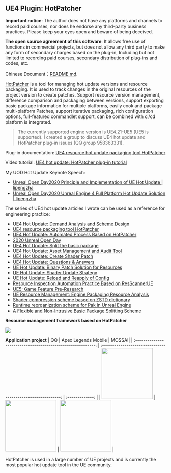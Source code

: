 ## UE4 Plugin: HotPatcher
**Important notice**: The author does not have any platforms and channels to record paid courses, nor does he endorse any third-party business practices. Please keep your eyes open and beware of being deceived.

**The open source agreement of this software**: It allows free use of functions in commercial projects, but does not allow any third party to make any form of secondary charges based on the plug-in, Including but not limited to recording paid courses, secondary distribution of plug-ins and codes, etc.

Chinese Document：[README.md](https://github.com/hxhb/HotPatcher/blob/master/README.md).

[HotPatcher](https://github.com/hxhb/HotPatcher) is a tool for managing hot update versions and resource packaging. It is used to track changes in the original resources of the project version to create patches. Support resource version management, difference comparison and packaging between versions, support exporting basic package information for multiple platforms, easily cook and package multi-platform Patches, support iterative packaging, rich configuration options, full-featured commandlet support, can be combined with ci/cd platform is integrated.

>The currently supported engine version is UE4.21-UE5 (UE5 is supported). I created a group to discuss UE4 hot update and HotPatcher plug-in issues (QQ group 958363331).

Plug-in documentation: [UE4 resource hot update packaging tool HotPatcher](https://imzlp.com/posts/17590/)

Video tutorial: [UE4 hot update: HotPatcher plug-in tutorial](https://www.bilibili.com/video/BV1Tz4y197tR/)

My UOD Hot Update Keynote Speech: 
- [Unreal Open Day2020 Principle and Implementation of UE Hot Update | lipengzha](https://www.bilibili.com/video/BV1d841187Pt/?zw)
- [Unreal Open Day2020 Unreal Engine 4 Full Platform Hot Update Solution | lipengzha](https://www.bilibili.com/video/BV1ir4y1c76g)

The series of UE4 hot update articles I wrote can be used as a reference for engineering practice:

- [UE4 Hot Update: Demand Analysis and Scheme Design](https://imzlp.com/posts/17371)
- [UE4 resource packaging tool HotPatcher](https://imzlp.com/posts/17590/)
- [UE4 Hot Update: Automated Process Based on HotPatcher](https://imzlp.com/posts/10938/)
- [2020 Unreal Open Day](https://imzlp.com/posts/11043/)
- [UE4 Hot Update: Split the basic package](https://imzlp.com/posts/13765/)
- [UE4 Hot Update: Asset Management and Audit Tool](https://imzlp.com/posts/3675)
- [UE4 Hot Update: Create Shader Patch](https://imzlp.com/posts/5867/)
- [UE4 Hot Update: Questions & Answers](https://imzlp.com/posts/16895/)
- [UE Hot Update: Binary Patch Solution for Resources](https://imzlp.com/posts/25136/)
- [UE Hot Update: Shader Update Strategy](https://imzlp.com/posts/15810/)
- [UE Hot Update: Reload and Reapply of Config](https://imzlp.com/posts/9028/)
- [Resource Inspection Automation Practice Based on ResScannerUE](https://imzlp.com/posts/20376/)
- [UE5: Game Feature Pre-Research](https://imzlp.com/posts/17658/)
- [UE Resource Management: Engine Packaging Resource Analysis](https://imzlp.com/posts/22570/)
- [Shader compression scheme based on ZSTD dictionary](https://imzlp.com/posts/24725/)
- [Runtime reorganization scheme for Pak in Unreal Engine](https://imzlp.com/posts/12188/)
- [A Flexible and Non-Intrusive Basic Package Splitting Scheme](https://imzlp.com/posts/24350/)

**Resource management framework based on HotPatcher**

![](https://img.imzlp.com/imgs/zlp/picgo/2021/20220526194731.png)

**Application project**
|                              QQ                              |                     Apex Legends Mobile                      | MOSSAI|
| :----------------------------------------------------------: | :----------------------------------------------------------: | :-------------: |
| <img src="https://img.imzlp.com/imgs/zlp/picgo/2022/202207280953994.png" height="160" width="160" /> | <img src="https://img.imzlp.com/imgs/zlp/picgo/2022/202207280956642.webp" height="160" width="160" /> | <img src="https://img.imzlp.com/imgs/zlp/picgo/2021/20220607171033.png" height="160" width="160" /> |

HotPatcher is used in a large number of UE projects and is currently the most popular hot update tool in the UE community.